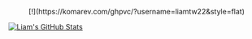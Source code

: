 <p align="center">
[!](https://komarev.com/ghpvc/?username=liamtw22&style=flat)

[![Liam's GitHub Stats](https://github-readme-stats.vercel.app/api?username=liamtw22)](https://github.com/liamtw22/github-readme-stats)
</p>
